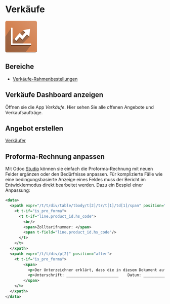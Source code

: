# Verkäufe
![icons_odoo_sale](assets/icons_odoo_sale.png)

## Bereiche

* [Verkäufe-Rahmenbestellungen](Verk%C3%A4ufe-Rahmenbestellungen.md)

## Verkäufe Dashboard anzeigen
Öffnen sie die App *Verkäufe*. Hier sehen Sie alle offenen Angebote und Verkaufsaufträge.

## Angebot erstellen
[Verkäufer](Rollen.md#Verk%C3%A4ufer)

## Proforma-Rechnung anpassen

Mit Odoo [Studio](Studio.md) können sie einfach die Proforma-Rechnung mit neuen Felder ergänzen oder den Bedürfnisse anpassen. Für komplizierte Fälle wie eine bedingungsbasierte Anzeige eines Feldes muss der Bericht im Entwicklermodus direkt bearbeitet werden. Dazu ein Bespiel einer Anpassung: 

```xml
<data>
  <xpath expr="/t/t/div/table/tbody/t[2]/tr/t[1]/td[1]/span" position="after">
    <t t-if="is_pro_forma">
      <t t-if="line.product_id.hs_code">
        <br/>
        <span>Zolltarifnummer: </span>
        <span t-field="line.product_id.hs_code"/>
      </t>
    </t>
  </xpath>
  <xpath expr="/t/t/div/p[2]" position="after">
    <t t-if="is_pro_forma">
        <span>
          <p>Der Unterzeichner erklärt, dass die in diesem Dokument aufgeführten Waren und Ursprungserzeugnisse der Schweiz sind und den Ursprungsregeln im Präferenzverkehr mit der EU entsprechen.<br/><br/></p>
          <p>Unterschrift: _______________________    Datum: _______________________<br/>                        Aersolution Interior AG<br/></p>
        </span>
    </t>
  </xpath>
</data>
```